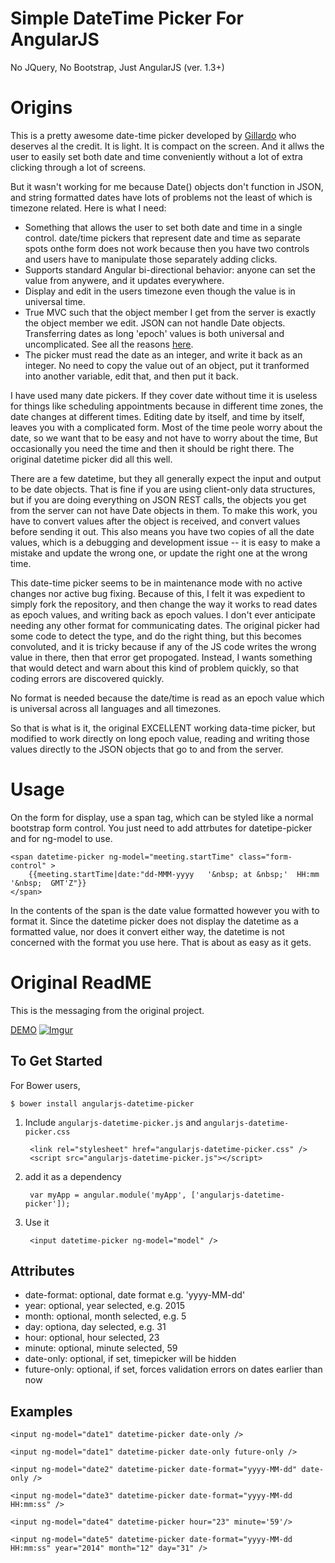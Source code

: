 Simple DateTime Picker For AngularJS
===================================

No JQuery, No Bootstrap, Just AngularJS (ver. 1.3+)

# Origins

This is a pretty awesome date-time picker developed by [Gillardo](https://github.com/Gillardo/bootstrap-ui-datetime-picker) who deserves al the credit.  It is light.  It is compact on the screen.  And it allws the user to easily set both date and time conveniently without a lot of extra clicking through a lot of screens.

But it wasn't working for me because Date() objects don't function in JSON, and string formatted dates have lots of problems not the least of which is timezone related.  Here is what I need:

* Something that allows the user to set both date and time in a single control.  date/time pickers that represent date and time as separate spots onthe form does not work because then you have two controls and users have to manipulate those separately adding clicks.
* Supports standard Angular bi-directional behavior: anyone can set the value from anywere, and it updates everywhere.
* Display and edit in the users timezone even though the value is in universal time.
* True MVC such that the object member I get from the server is exactly the object member we edit.  JSON can not handle Date objects.  Transferring dates as long 'epoch' values is both universal and uncomplicated.  See all the reasons [here](https://agiletribe.wordpress.com/2015/06/10/jsonrest-api-handling-dates/).
* The picker must read the date as an integer, and write it back as an integer.  No need to copy the value out of an object, put it tranformed into another variable, edit that, and then put it back.

I have used many date pickers.  If they cover date without time it is useless for things like scheduling appointments because in different time zones, the date changes at different times.   Editing date by itself, and time by itself, leaves you with a complicated form.  Most of the time peole worry about the date, so we want that to be easy and not have to worry about the time, But occasionally you need the time and then it should be right there.   The original datetime picker did all this well.

There are a few datetime, but they all generally expect the input and output to be date objects.  That is fine if you are using client-only data structures, but if you are doing everything on JSON REST calls, the objects you get from the server can not have Date objects in them.   To make this work, you have to convert values after the object is received, and convert values before sending it out.  This also means you have two copies of all the date values, which is a debugging and development issue -- it is easy to make a mistake and update the wrong one, or update the right one at the wrong time.

This date-time picker seems to be in maintenance mode with no active changes nor active bug fixing.  Because of this, I felt it was expedient to simply fork the repository, and then change the way it works to read dates as epoch values, and writing back as epoch values. I don't ever anticipate needing any other format for communicating dates.  The original picker had some code to detect the type, and do the right thing, but this becomes convoluted, and it is tricky because if any of the JS code writes the wrong value in there, then that error get propogated.  Instead, I wants something that would detect and warn about this kind of problem quickly, so that coding errors are discovered quickly.

No format is needed because the date/time is read as an epoch value which is universal across all languages and all timezones. 

So that is what is it, the original EXCELLENT working data-time picker, but modified to work directly on long epoch value, reading and writing those values directly to the JSON objects that go to and from the server.

# Usage

On the form for display, use a span tag, which can be styled like a normal bootstrap form control.  You just need to add attrbutes for datetipe-picker and for ng-model to use.

    <span datetime-picker ng-model="meeting.startTime" class="form-control" >
        {{meeting.startTime|date:"dd-MMM-yyyy   '&nbsp; at &nbsp;'  HH:mm  '&nbsp;  GMT'Z"}}
    </span> 

In the contents of the span is the date value formatted however you with to format it.  Since the datetime picker does not display the datetime as a formatted value, nor does it convert either way, the datetime is not concerned with the format you use here. That is about as easy as it gets.

# Original ReadME

This is the messaging from the original project.

[DEMO](https://rawgit.com/kineticsocial/angularjs-datetime-picker/master/index.html)
[![Imgur](http://i.imgur.com/UJfYMN6.png?1)](https://rawgit.com/kineticsocial/angularjs-datetime-picker/master/index.html)

To Get Started
--------------

For Bower users,

  `$ bower install angularjs-datetime-picker`

1. Include `angularjs-datetime-picker.js` and `angularjs-datetime-picker.css`

        <link rel="stylesheet" href="angularjs-datetime-picker.css" />
        <script src="angularjs-datetime-picker.js"></script>

2. add it as a dependency

        var myApp = angular.module('myApp', ['angularjs-datetime-picker']);

3. Use it

        <input datetime-picker ng-model="model" />

Attributes
------------

  -  date-format: optional, date format e.g. 'yyyy-MM-dd'
  -  year: optional, year selected, e.g. 2015
  -  month: optional, month selected, e.g. 5
  -  day: optiona, day selected, e.g. 31
  -  hour: optional, hour selected, 23
  -  minute: optional, minute selected, 59
  -  date-only: optional, if set, timepicker will be hidden
  -  future-only: optional, if set, forces validation errors on dates earlier than now

Examples
--------

    <input ng-model="date1" datetime-picker date-only />

    <input ng-model="date1" datetime-picker date-only future-only />

    <input ng-model="date2" datetime-picker date-format="yyyy-MM-dd" date-only />

    <input ng-model="date3" datetime-picker date-format="yyyy-MM-dd HH:mm:ss" />

    <input ng-model="date4" datetime-picker hour="23" minute='59'/>

    <input ng-model="date5" datetime-picker date-format="yyyy-MM-dd HH:mm:ss" year="2014" month="12" day="31" />

